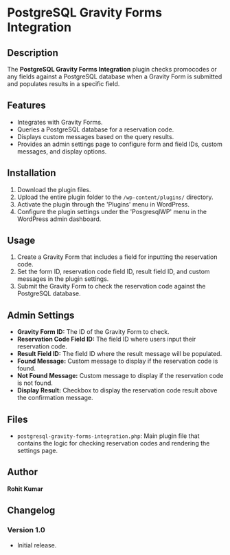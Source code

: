 # PostgreSQL Gravity Forms Integration

## Description
The **PostgreSQL Gravity Forms Integration** plugin checks promocodes or any fields against a PostgreSQL database when a Gravity Form is submitted and populates results in a specific field.

## Features
- Integrates with Gravity Forms.
- Queries a PostgreSQL database for a reservation code.
- Displays custom messages based on the query results.
- Provides an admin settings page to configure form and field IDs, custom messages, and display options.

## Installation
1. Download the plugin files.
2. Upload the entire plugin folder to the `/wp-content/plugins/` directory.
3. Activate the plugin through the 'Plugins' menu in WordPress.
4. Configure the plugin settings under the 'PosgresqlWP' menu in the WordPress admin dashboard.

## Usage
1. Create a Gravity Form that includes a field for inputting the reservation code.
2. Set the form ID, reservation code field ID, result field ID, and custom messages in the plugin settings.
3. Submit the Gravity Form to check the reservation code against the PostgreSQL database.

## Admin Settings
- **Gravity Form ID:** The ID of the Gravity Form to check.
- **Reservation Code Field ID:** The field ID where users input their reservation code.
- **Result Field ID:** The field ID where the result message will be populated.
- **Found Message:** Custom message to display if the reservation code is found.
- **Not Found Message:** Custom message to display if the reservation code is not found.
- **Display Result:** Checkbox to display the reservation code result above the confirmation message.


## Files
- `postgresql-gravity-forms-integration.php`: Main plugin file that contains the logic for checking reservation codes and rendering the settings page.

## Author
**Rohit Kumar**

## Changelog
### Version 1.0
- Initial release.
